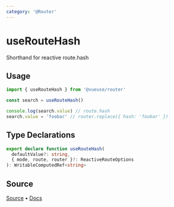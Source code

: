 ```yaml
---
category: '@Router'
---
```


# useRouteHash

Shorthand for reactive route.hash 

## Usage

```ts
import { useRouteHash } from '@vueuse/router'

const search = useRouteHash()

console.log(search.value) // route.hash
search.value = 'foobar' // router.replace({ hash: 'foobar' })
```


<!--FOOTER_STARTS-->
## Type Declarations

```typescript
export declare function useRouteHash(
  defaultValue?: string,
  { mode, route, router }?: ReactiveRouteOptions
): WritableComputedRef<string>
```

## Source

[Source](https://github.com/vueuse/vueuse/blob/master/packages/router/useRouteHash/index.ts) • [Docs](https://github.com/vueuse/vueuse/blob/master/packages/router/useRouteHash/index.md)


<!--FOOTER_ENDS-->